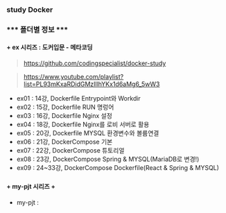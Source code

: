 ### study Docker
####
### *** 폴더별 정보 ***
####
#### + ex 시리즈 : 도커입문 - 메타코딩
> https://github.com/codingspecialist/docker-study

> https://www.youtube.com/playlist?list=PL93mKxaRDidGMzIllhYKx1d6aMg6_5wW3
+ ex01 : 14강, Dockerfile Entrypoint와 Workdir
+ ex02 : 15강, Dockerfile RUN 명렁어
+ ex03 : 16강, Dockerfile Nginx 설정 
+ ex04 : 18강, Dockerfile Nginx를 로비 서버로 활용
+ ex05 : 20강, Dockerfile MYSQL 환경변수와 볼륨연결 
+ ex06 : 21강, DockerCompose 기본
+ ex07 : 22강, DockerCompose 튜토리얼
+ ex08 : 23강, DockerCompose Spring & MYSQL(MariaDB로 변경!)
+ ex09 : 24~33강, DockerCompose Dockerfile(React & Spring & MYSQL)
###
#### + my-pjt 시리즈  +
+ my-pjt : 